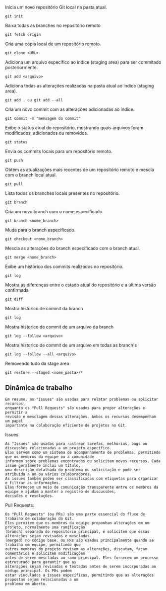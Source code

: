Inicia um novo repositório Git local na pasta atual.
````
git init
````
Baixa todas as branches no repositório remoto 
````
git fetch origin
````
Cria uma cópia local de um repositório remoto.
````
git clone <URL>
````
Adiciona um arquivo específico ao índice (staging area) para ser commitado posteriormente.
````
git add <arquivo>
````
Adiciona todas as alterações realizadas na pasta atual ao índice (staging area).
````
git add . ou git add --all
````
Cria um novo commit com as alterações adicionadas ao índice.
````
git commit -m "mensagem do commit"
````
Exibe o status atual do repositório, mostrando quais arquivos foram modificados, adicionados ou removidos.
````
git status
````
Envia os commits locais para um repositório remoto.
````
git push
````
Obtém as atualizações mais recentes de um repositório remoto e mescla com o branch local atual.
````
git pull
````
Lista todos os branches locais presentes no repositório.
````
git branch
````
Cria um novo branch com o nome especificado.
````
git branch <nome_branch>
````
Muda para o branch especificado.
````
git checkout <nome_branch>
````
Mescla as alterações do branch especificado com o branch atual.
````
git merge <nome_branch>
````
Exibe um histórico dos commits realizados no repositório.
````
git log
````
Mostra as diferenças entre o estado atual do repositório e a última versão confirmada
````
git diff
````
Mostra historico de commit da branch
````
git log
````
Mostra historico de commit de um arquivo da branch
````
git log --follow <arquivo>
````
Mostra historico de commit de um arquivo em todas as branch's
````
git log --follow --all <arquivo>
````
Removendo tudo da stage area
````
git restore --staged <nome_pasta>/*
````

## Dinâmica  de trabalho
````
Em resumo, as "Issues" são usadas para relatar problemas ou solicitar recursos,
enquanto os "Pull Requests" são usados para propor alterações e permitir a
revisão e mesclagem dessas alterações. Ambos os recursos desempenham um papel
importante na colaboração eficiente de projetos no Git.
````

Issues
````
As "Issues" são usadas para rastrear tarefas, melhorias, bugs ou discussões relacionadas a um projeto específico.
Elas servem como um sistema de acompanhamento de problemas, permitindo que os membros da equipe ou a comunidade
informem sobre problemas encontrados ou solicitem novos recursos. Cada issue geralmente inclui um título,
uma descrição detalhada do problema ou solicitação e pode ser atribuída a um ou vários colaboradores.
As issues também podem ser classificadas com etiquetas para organizar e filtrar as informações.
Elas fornecem um meio de comunicação transparente entre os membros da equipe e ajudam a manter o registro de discussões,
decisões e resoluções.
````

Pull Requests:
````
Os "Pull Requests" (ou PRs) são uma parte essencial do fluxo de trabalho de colaboração do Git.
Eles permitem que os membros da equipe proponham alterações em um projeto, normalmente uma ramificação
(branch) separada do repositório principal, e solicitem que essas alterações sejam revisadas e mescladas
(merged) no código base. Os PRs são usados principalmente quando se trabalha em equipe, permitindo que
outros membros do projeto revisem as alterações, discutam, façam comentários e solicitem modificações
antes de serem mescladas ao ramo principal. Eles fornecem um processo estruturado para garantir que as
alterações sejam revisadas e testadas antes de serem incorporadas ao código principal. Os PRs podem
estar vinculados a issues específicas, permitindo que as alterações propostas sejam relacionadas a um
problema em aberto.
````
